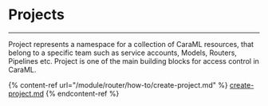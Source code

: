 # Projects

***

Project represents a namespace for a collection of CaraML resources, that belong to a specific team such as service accounts, Models, Routers, Pipelines etc. Project is one of the main building blocks for access control in CaraML.

{% content-ref url="/module/router/how-to/create-project.md" %}
[create-project.md](/module/router/how-to/create-project.md)
{% endcontent-ref %}
